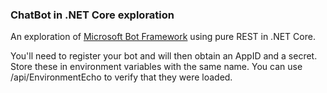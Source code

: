 ### ChatBot in .NET Core exploration

An exploration of [Microsoft Bot Framework](https://docs.microsoft.com/en-us/bot-framework/rest-api/bot-framework-rest-connector-quickstart) using pure REST in .NET Core.

You'll need to register your bot and will then obtain an AppID and a secret. Store these in environment variables with the same name. You can use /api/EnvironmentEcho to verify that they were loaded.
